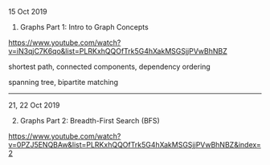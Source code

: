 15 Oct 2019

1) Graphs Part 1: Intro to Graph Concepts

https://www.youtube.com/watch?v=iN3qjC7K6qo&list=PLRKxhQQOfTrk5G4hXakMSGSjjPVwBhNBZ

shortest path, connected components, dependency ordering

spanning tree, bipartite matching

----------------------------------------------------------------------------------------------------------------------

21, 22 Oct 2019

2) Graphs Part 2: Breadth-First Search (BFS)

https://www.youtube.com/watch?v=0PZJ5ENQBAw&list=PLRKxhQQOfTrk5G4hXakMSGSjjPVwBhNBZ&index=2

